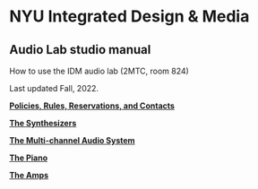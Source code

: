 # NYU Integrated Design & Media
## Audio Lab studio manual
How to use the IDM audio lab (2MTC, room 824)

Last updated Fall, 2022.

**[Policies, Rules, Reservations, and Contacts](./rules.md)**

**[The Synthesizers](./synths.md)**

**[The Multi-channel Audio System](./multichannel.md)**

**[The Piano](./piano.md)**

**[The Amps](./amps.md)**
